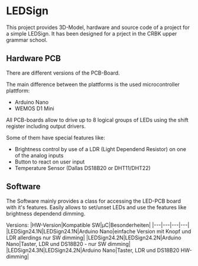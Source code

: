 ﻿# LEDSign
This project provides 3D-Model, hardware and source code of a project for a simple LEDSign. It has been designed for a prject in the CRBK upper grammar school.

## Hardware PCB
There are different versions of the PCB-Board.

The main difference between the plattforms is the used microcontroller plattform:
- Arduino Nano
- WEMOS D1 Mini

All PCB-boards allow to drive up to 8 logical groups of LEDs using the shift register including output drivers. 

Some of them have special features like:
- Brightness control by use of a LDR (Light Dependend Resistor) on one of the analog inputs
- Button to react on user input
- Temperature Sensor (Dallas DS18B20 or DHT11/DHT22)

## Software
The Software mainly provides a class for accessing the LED-PCB board with it's features. Easily allows to set/unset LEDs and use the features like brightness dependend dimming.

Versions:
|HW-Version|Kompatible SW|µC|Besonderheiten|
|---|---|---|---|
|LEDSign24.1N|LEDSign24.1N|Arduino Nano|einfache Version mit Knopf und LDR allerdings nur SW dimming|
|LEDSign24.2N|LEDSign24.2N|Arduino Nano|Taster, LDR und DS18B20 - nur SW dimming|
|LEDSign24.3N|LEDSign24.2N|Arduino Nano|Taster, LDR und DS18B20 HW-dimming|
